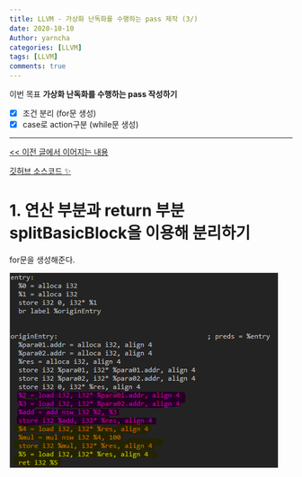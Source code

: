 ```yaml
---
title: LLVM - 가상화 난독화를 수행하는 pass 제작 (3/)
date: 2020-10-10
Author: yarncha
categories: [LLVM]
tags: [LLVM]
comments: true
---
```


이번 목표
**가상화 난독화를 수행하는 pass 작성하기**

-   [x] 조건 분리 (for문 생성)
-   [x] case로 action구분 (while문 생성)

* * *

[ << 이전 글에서 이어지는 내용 ](https://yarncha.github.io/posts/18/)

[깃허브 소스코드 ✨](https://github.com/yarncha/llvm/blob/main/VirtualEditor/VirtualEditor.cpp)

# 1. 연산 부분과 return 부분 splitBasicBlock을 이용해 분리하기

for문을 생성해준다.

![img](\images\19_01.png)

<!-- References -->
